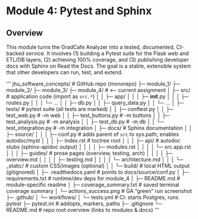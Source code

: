 # Module 4: Pytest and Sphinx

## Overview
This module turns the GradCafe Analyzer into a tested, documented, CI-backed service. It involves (1) building a Pytest suite for the Flask web and ETL/DB layers, (2) achieving 100% coverage, and (3) publishing developer docs with Sphinx on Read the Docs. The goal is a stable, extensible system that other developers can run, test, and extend.

'''
jhu_software_concepts/                 # GitHub repo (monorepo)
├─ module_1/
├─ module_2/
├─ module_3/
├─ module_4/                           # <-- current assignment
│  ├─ src/                             # application code (import as `src.*`)
│  │  ├─ app/
│  │  │  ├─ __init__.py
│  │  │  ├─ routes.py
│  │  │  └─ ...
│  │  ├─ db.py
│  │  ├─ query_data.py
│  │  └─ ...
│  ├─ tests/                           # pytest suite (all tests are marked)
│  │  ├─ conftest.py
│  │  ├─ test_web.py                   # -m web
│  │  ├─ test_buttons.py               # -m buttons
│  │  ├─ test_analysis.py              # -m analysis
│  │  ├─ test_db.py                    # -m db
│  │  └─ test_integration.py           # -m integration
│  ├─ docs/                            # Sphinx documentation
│  │  ├─ source/
│  │  │  ├─ conf.py                    # adds parent of `src` to sys.path; enables autodoc/myst
│  │  │  ├─ index.rst                  # toctree root
│  │  │  ├─ api/                       # autodoc stubs (sphinx-apidoc output)
│  │  │  │  ├─ modules.rst
│  │  │  │  └─ src.app.rst
│  │  │  ├─ guides/                    # prose pages (overview, testing, arch)
│  │  │  │  ├─ overview.md
│  │  │  │  ├─ testing.md
│  │  │  │  └─ architecture.md
│  │  │  └─ _static/                   # custom CSS/images (optional)
│  │  └─ build/                        # local HTML output (gitignored)
│  ├─ .readthedocs.yaml                # points to docs/source/conf.py
│  ├─ requirements.txt                 # runtime/dev deps for module_4
│  ├─ README.md                        # module-specific readme
│  ├─ coverage_summary.txt             # saved terminal coverage summary
│  └─ actions_success.png              # GA “green” run screenshot
├─ .github/
│  └─ workflows/
│     └─ tests.yml                     # CI: starts Postgres, runs pytest
├─ pytest.ini                          # addopts, markers, paths
├─ .gitignore
└─ README.md                           # repo root overview (links to modules & docs)
'''